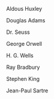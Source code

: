 Aldous Huxley

Douglas Adams

Dr. Seuss

George Orwell

H. G. Wells

Ray Bradbury

Stephen King

Jean-Paul Sartre
 
